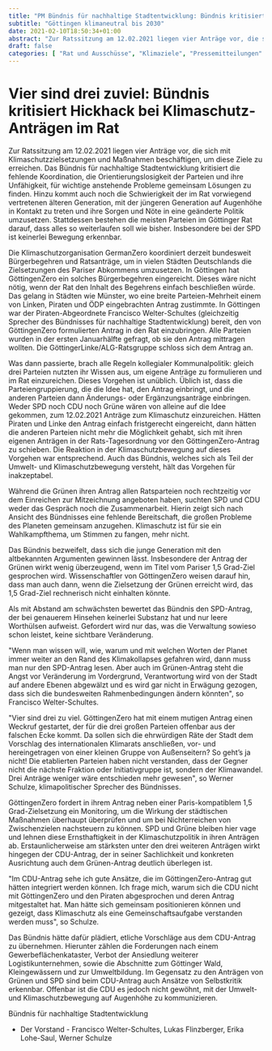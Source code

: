 ```yaml
---
title: "PM Bündnis für nachhaltige Stadtentwicklung: Bündnis kritisiert Hickhack bei Klimaschutz-Anträgen im Rat"
subtitle: "Göttingen klimaneutral bis 2030"
date: 2021-02-10T18:50:34+01:00
abstract: "Zur Ratssitzung am 12.02.2021 liegen vier Anträge vor, die sich mit Klimaschutzzielsetzungen und Maßnahmen beschäftigen, um diese Ziele zu erreichen. Das Bündnis für nachhaltige Stadtentwicklung kritisiert die fehlende Koordination, die Orientierungslosigkeit der Parteien und ihre Unfähigkeit, für wichtige anstehende Probleme gemeinsam Lösungen zu finden."
draft: false
categories: [ "Rat und Ausschüsse", "Klimaziele", "Pressemitteilungen" ]
---
```




# Vier sind drei zuviel: Bündnis kritisiert Hickhack bei Klimaschutz-Anträgen im Rat

Zur Ratssitzung am 12.02.2021 liegen vier Anträge vor, die sich mit Klimaschutzzielsetzungen und Maßnahmen beschäftigen, um diese Ziele zu erreichen. Das Bündnis für nachhaltige Stadtentwicklung kritisiert die fehlende Koordination, die Orientierungslosigkeit der Parteien und ihre Unfähigkeit, für wichtige anstehende Probleme gemeinsam Lösungen zu finden. 
Hinzu kommt auch noch die Schwierigkeit der im Rat vorwiegend vertretenen älteren Generation, mit der jüngeren Generation auf Augenhöhe in Kontakt zu treten und ihre Sorgen und Nöte in eine geänderte Politik umzusetzen. Stattdessen bestehen die meisten Parteien im Göttinger Rat darauf, dass alles so weiterlaufen soll wie bisher. Insbesondere bei der SPD ist keinerlei Bewegung erkennbar.

Die Klimaschutzorganisation GermanZero koordiniert derzeit bundesweit Bürgerbegehren und Ratsanträge, um in vielen Städten Deutschlands die Zielsetzungen des Pariser Abkommens umzusetzen. In Göttingen hat GöttingenZero ein solches Bürgerbegehren eingereicht. Dieses wäre nicht nötig, wenn der Rat den Inhalt des Begehrens einfach beschließen würde. Das gelang in Städten wie Münster, wo eine breite Parteien-Mehrheit einem von Linken, Piraten und ÖDP eingebrachten Antrag zustimmte.
In Göttingen war der Piraten-Abgeordnete Francisco Welter-Schultes (gleichzeitig Sprecher des Bündnisses für nachhaltige Stadtentwicklung) bereit, den von GöttingenZero formulierten Antrag in den Rat einzubringen. Alle Parteien wurden in der ersten Januarhälfte gefragt, ob sie den Antrag mittragen wollten. Die GöttingerLinke/ALG-Ratsgruppe schloss sich dem Antrag an.

Was dann passierte, brach alle Regeln kollegialer Kommunalpolitik: gleich drei Parteien nutzten ihr Wissen aus, um eigene Anträge zu formulieren und im Rat einzureichen. Dieses Vorgehen ist unüblich. Üblich ist, dass die Parteiengruppierung, die die Idee hat, den Antrag einbringt, und die anderen Parteien dann Änderungs- oder Ergänzungsanträge einbringen. 
Weder SPD noch CDU noch Grüne wären von alleine auf die Idee gekommen, zum 12.02.2021 Anträge zum Klimaschutz einzureichen. Hätten Piraten und Linke den Antrag einfach fristgerecht eingereicht, dann hätten die anderen Parteien nicht mehr die Möglichkeit gehabt, sich mit ihren eigenen Anträgen in der Rats-Tagesordnung vor den GöttingenZero-Antrag zu schieben. Die Reaktion in der Klimaschutzbewegung auf dieses Vorgehen war entsprechend. Auch das Bündnis, welches sich als Teil der Umwelt- und Klimaschutzbewegung versteht, hält das Vorgehen für inakzeptabel.

Während die Grünen ihren Antrag allen Ratsparteien noch rechtzeitig vor dem Einreichen zur Mitzeichnung angeboten haben, suchten SPD und CDU weder das Gespräch noch die Zusammenarbeit. Hierin zeigt sich nach Ansicht des Bündnisses eine fehlende Bereitschaft, die großen Probleme des Planeten gemeinsam anzugehen. Klimaschutz ist für sie ein Wahlkampfthema, um Stimmen zu fangen, mehr nicht.

Das Bündnis bezweifelt, dass sich die junge Generation mit den altbekannten Argumenten gewinnen lässt. Insbesondere der Antrag der Grünen wirkt wenig überzeugend, wenn im Titel vom Pariser 1,5 Grad-Ziel gesprochen wird. Wissenschaftler von GöttingenZero weisen darauf hin, dass man auch dann, wenn die Zielsetzung der Grünen erreicht wird, das 1,5 Grad-Ziel rechnerisch nicht einhalten könnte. 

Als mit Abstand am schwächsten bewertet das Bündnis den SPD-Antrag, der bei genauerem Hinsehen keinerlei Substanz hat und nur leere Worthülsen aufweist. Gefordert wird nur das, was die Verwaltung sowieso schon leistet, keine sichtbare Veränderung. 

"Wenn man wissen will, wie, warum und mit welchen Worten der Planet immer weiter an den Rand des Klimakollapses gefahren wird, dann muss man nur den SPD-Antrag lesen. Aber auch im Grünen-Antrag steht die Angst vor Veränderung im Vordergrund, Verantwortung wird von der Stadt auf andere Ebenen abgewälzt und es wird gar nicht in Erwägung gezogen, dass sich die bundesweiten Rahmenbedingungen ändern könnten", so Francisco Welter-Schultes. 

"Vier sind drei zu viel. GöttingenZero hat mit einem mutigen Antrag einen Weckruf gestartet, der für die drei großen Parteien offenbar aus der falschen Ecke kommt. Da sollen sich die ehrwürdigen Räte der Stadt dem Vorschlag des internationalen Klimarats anschließen, vor- und hereingetragen von einer kleinen Gruppe von Außenseitern? So geht’s ja nicht! Die etablierten Parteien haben nicht verstanden, dass der Gegner nicht die nächste Fraktion oder Initiativgruppe ist, sondern der Klimawandel. Drei Anträge weniger wäre entschieden mehr gewesen", so Werner Schulze, klimapolitischer Sprecher des Bündnisses.

GöttingenZero fordert in ihrem Antrag neben einer Paris-kompatiblem 1,5 Grad-Zielsetzung ein Monitoring, um die Wirkung der städtischen Maßnahmen überhaupt überprüfen und um bei Nichterreichen von Zwischenzielen nachsteuern zu können. SPD und Grüne bleiben hier vage und lehnen diese Ernsthaftigkeit in der Klimaschutzpolitik in ihren Anträgen ab.
Erstaunlicherweise am stärksten unter den drei weiteren Anträgen wirkt hingegen der CDU-Antrag, der in seiner Sachlichkeit und konkreten Ausrichtung auch dem Grünen-Antrag deutlich überlegen ist.

"Im CDU-Antrag sehe ich gute Ansätze, die im GöttingenZero-Antrag gut hätten integriert werden können. Ich frage mich, warum sich die CDU nicht mit GöttingenZero und den Piraten abgesprochen und deren Antrag mitgestaltet hat. Man hätte sich gemeinsam positionieren können und gezeigt, dass Klimaschutz als eine Gemeinschaftsaufgabe verstanden werden muss", so Schulze.

Das Bündnis hätte dafür plädiert, etliche Vorschläge aus dem CDU-Antrag zu übernehmen. Hierunter zählen die Forderungen nach einem Gewerbeflächenkataster, Verbot der Ansiedlung weiterer Logistikunternehmen, sowie die Abschnitte zum Göttinger Wald, Kleingewässern und zur Umweltbildung. Im Gegensatz zu den Anträgen von Grünen und SPD sind beim CDU-Antrag auch Ansätze von Selbstkritik erkennbar. Offenbar ist die CDU es jedoch nicht gewöhnt, mit der Umwelt- und Klimaschutzbewegung auf Augenhöhe zu kommunizieren. 



 	
Bündnis für nachhaltige Stadtentwicklung
- Der Vorstand -
Francisco Welter-Schultes, Lukas Flinzberger, Erika Lohe-Saul, Werner Schulze 




